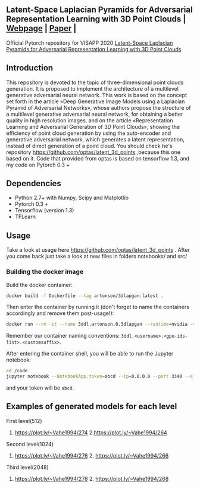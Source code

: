 ## Latent-Space Laplacian Pyramids for Adversarial Representation Learning with 3D Point Clouds | [Webpage](http://adase.group/3ddl/projects/3d-laplatgan/) | [Paper](https://arxiv.org/abs/1912.06466) | 
Official Pytorch repository for VISAPP 2020 [Latent-Space Laplacian Pyramids for Adversarial Representation Learning with 3D Point Clouds]()

## Introduction


This repository is devoted to the topic of three-dimensional point clouds generation. It is proposed to implement the architecture of a multilevel generative adversarial neural network. This work is based on the concept set forth in the article «Deep Generative Image Models using a Laplacian Pyramid of Adversarial Networks», whose authors propose the structure of a multilevel generative adversarial neural network, for obtaining a better quality in high resolution images, and on the article «Representation Learning and Adversarial Generation of 3D Point Clouds», showing the efficiency of point cloud generation by using the auto-encoder and generative adversarial network, which generates a latent representation, instead of direct generation of a point cloud. You should check he's repository https://github.com/optas/latent_3d_points ,because this one based on it. Code that provided from optas is based on tensorflow 1.3, and my code on Pytorch 0.3 +


## Dependencies

- Python 2.7+ with Numpy, Scipy and Matplotlib
- Pytorch 0.3 +
- Tensorflow (version 1.3)
- TFLearn

## Usage
Take a look at usage here https://github.com/optas/latent_3d_points . After you come back just take a look at new files in folders notebooks/ and src/

### Building the docker image

Build the docker container:
```bash
docker build -f Dockerfile --tag artonson/3dlapgan:latest .
```

Then enter the container by running it (don't forget to name the containers accordingly and remove them post-usage!):
```bash
docker run --rm -it --name 3ddl.artonson.0.3dlapgan --runtime=nvidia -v /home/artonson/repos/ThreeDLAPGAN:/code -p 3340:3340 artonson/3dlapgan:latest
```
Remember our container naming conventions: `3ddl.<username>.<gpu-ids-list>.<customsuffix>`.

After entering the container shell, you will be able to run the Jupyter notebook:
```bash
cd /code
jupyter notebook --NotebookApp.token=abcd --ip=0.0.0.0 --port 3340 --allow-root
```
and your token will be `abcd`.



## Examples of generated models for each level

First level(512)
1. https://plot.ly/~Vahe1994/274 2.https://plot.ly/~Vahe1994/264

Second level(1024)
1. https://plot.ly/~Vahe1994/276 2. https://plot.ly/~Vahe1994/266

Third level(2048)
1. https://plot.ly/~Vahe1994/278 2. https://plot.ly/~Vahe1994/268



